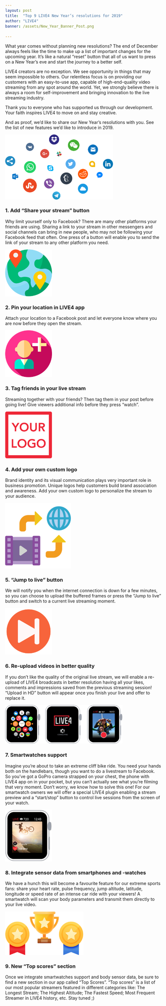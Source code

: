 ```yaml
---
layout: post
title:  "Top 9 LIVE4 New Year’s resolutions for 2019"
author: "LIVE4"
banner: /assets/New_Year_Banner_Post.png

---
```


What year comes without planning new resolutions? The end of December always feels like the time to make up a
list of important changes for the upcoming year. It’s like a natural “reset” button that all of us want to press
on a New Year’s eve and start the journey to a better self.

LIVE4 creators are no exception. We see opportunity in things that may seem impossible to others. Our relentless
focus is on providing our customers with an easy-to-use app, capable of high-end-quality video streaming from any
spot around the world. Yet, we strongly believe there is always a room for self-improvement and bringing innovation
to the live streaming industry.

Thank you to everyone who has supported us through our development. Your faith inspires LIVE4 to move on and stay
creative.

And as proof, we’d like to share our New Year’s resolutions with you. See the list of new features we’d like to
introduce in 2019.

<img src="/assets/share_your_stream.png" alt="Add “Share your stream” button in LIVE4 app" width="69%">

###	1. Add “Share your stream” button

Why limit yourself only to Facebook? There are many other platforms your friends are using. Sharing a link to your
stream in other messengers and social channels can bring in new people, who may not be following your  Facebook feed
that often. One press of a button will enable you to send the link of your stream to any other platform you need.

<img src="/assets/location2.png" alt="Pin your location in LIVE4 app" width="30%">

### 2. Pin your location in LIVE4 app

Attach your location to a Facebook post and let everyone know where you are now before they open the stream.

<img src="/assets/add-friend2.png" alt="Tag friends in your live stream in LIVE4 app" width="30%">

###	3. Tag friends in your live stream

Streaming together with your friends? Then tag them in your post before going live! Give viewers additional info
before they press “watch”.

<img src="/assets/your_logo.png" alt="Add your own custom logo in LIVE4 app" width="30%">

### 4. Add your own custom logo

Brand identity and its visual communication plays very important role in business promotion. Unique logos help
customers build brand association and awareness. Add your own custom logo to personalize the stream to your audience.

<img src="/assets/upload.png" alt="Re-upload videos in better quality in LIVE4 app" width="42%">

### 5. “Jump to live” button

We will notify you when the internet connection is down for a few minutes, so you can choose to upload the buffered
frames or press the “Jump to live” button and switch to a current live streaming moment.

<img src="/assets/jump_to_live.png" alt="Add “Jump to live” button in LIVE4 app" width="30%">

### 6. Re-upload videos in better quality

If you don’t like the quality of the original live stream, we will enable a re-upload of LIVE4 broadcasts in better
resolution having all your likes, comments and impressions saved from the previous streaming session! “Upload in HD”
button will appear once you finish your live and offer to replace it.

 <img src="/assets/smartwatch_support.png" alt="Smartwatches support in LIVE4 app" width="75%">

### 7. Smartwatches support

Imagine you’re about to take an extreme cliff bike ride. You need your hands both on the handlebars, though you want
to do a livestream to Facebook. So you’ve got a GoPro camera strapped on your chest, the phone with LIVE4 app on in
your pocket, but you can’t actually see what you’re filming that very moment. Don’t worry, we know how to solve this
one! For our smartwatch owners we will offer a special LIVE4 plugin enabling a stream preview and a “start/stop”
button to control live sessions from the screen of your watch.

 <img src="/assets/sensor_data.png" alt="Sensor data from smartphones and -watches in LIVE4 app" width="30%">

### 8. Integrate sensor data from smartphones and -watches

We have a hunch this will become a favourite feature for our extreme sports fans: share your heart rate, pulse
frequency, jump altitude, latitude, longitude or speed rate of an intense car ride with your viewers! A smartwatch
will scan your body parameters and transmit them directly to your live video.

<img src="/assets/top_scores.png" alt="New “Top scores” section in LIVE4 app" width="50%">

### 9. New “Top scores” section

Once we integrate smartwatches support and body sensor data, be sure to find a new section in our app called
“Top Scores”. “Top scores” is a list of our most popular streamers featured in different categories like: The
Longest Stream; The Highest Altitude; The Fastest Speed; Most Frequent Streamer in LIVE4 history, etc. Stay tuned ;)














